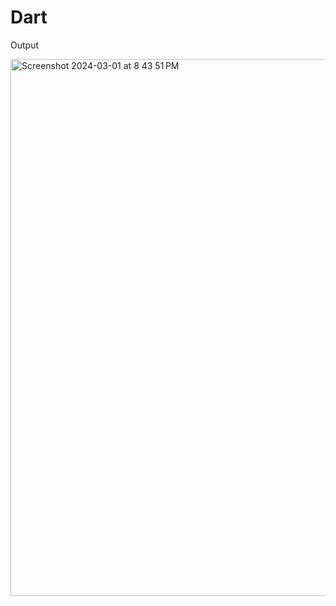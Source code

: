 # Dart

Output

<img width="859" alt="Screenshot 2024-03-01 at 8 43 51 PM" src="https://github.com/arham1999/Flutter/assets/37631361/b3ae7ef4-f577-4e04-acc0-3595648ed8d3">
